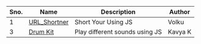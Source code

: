 | Sno. 	| Name         	| Description         	| Author 	|
|------	|--------------	|---------------------	|--------	|
| 1    	| [URL_Shortner](/JavaScript/Url_Shortner) 	| Short Your Using JS 	| Volku  	|
| 3    	| [Drum Kit](/JavaScript/Drum_Kit) 	| Play different sounds using JS 	| Kavya K 	|
